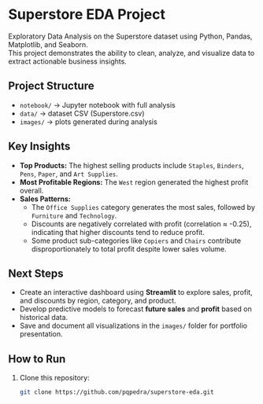 # Superstore EDA Project

Exploratory Data Analysis on the Superstore dataset using Python, Pandas, Matplotlib, and Seaborn.  
This project demonstrates the ability to clean, analyze, and visualize data to extract actionable business insights.

## Project Structure
- `notebook/` → Jupyter notebook with full analysis
- `data/` → dataset CSV (Superstore.csv)
- `images/` → plots generated during analysis

## Key Insights

- **Top Products:** The highest selling products include `Staples`, `Binders`, `Pens`, `Paper`, and `Art Supplies`.  
- **Most Profitable Regions:** The `West` region generated the highest profit overall.  
- **Sales Patterns:** 
  - The `Office Supplies` category generates the most sales, followed by `Furniture` and `Technology`.  
  - Discounts are negatively correlated with profit (correlation ≈ -0.25), indicating that higher discounts tend to reduce profit.  
  - Some product sub-categories like `Copiers` and `Chairs` contribute disproportionately to total profit despite lower sales volume.

## Next Steps

- Create an interactive dashboard using **Streamlit** to explore sales, profit, and discounts by region, category, and product.  
- Develop predictive models to forecast **future sales** and **profit** based on historical data.  
- Save and document all visualizations in the `images/` folder for portfolio presentation.

## How to Run

1. Clone this repository:
   ```bash
   git clone https://github.com/pqpedra/superstore-eda.git

